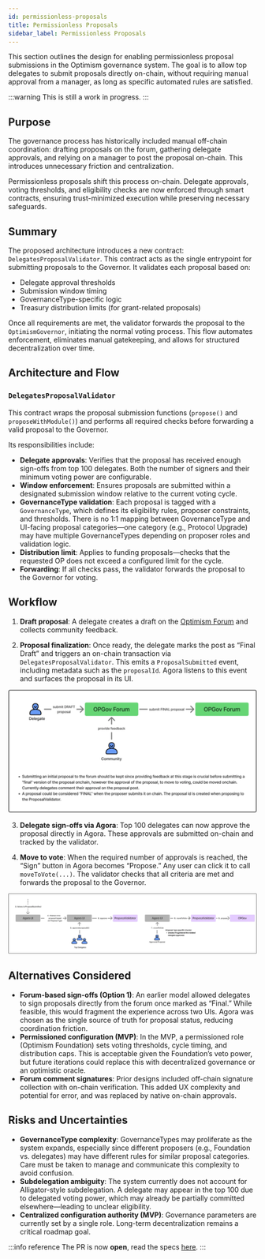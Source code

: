 ```yaml
---
id: permissionless-proposals
title: Permissionless Proposals 
sidebar_label: Permissionless Proposals 
---
```


This section outlines the design for enabling permissionless proposal submissions in the Optimism governance system. The goal is to allow top delegates to submit proposals directly on-chain, without requiring manual approval from a manager, as long as specific automated rules are satisfied.

:::warning
This is still a work in progress.
:::

## Purpose

The governance process has historically included manual off-chain coordination: drafting proposals on the forum, gathering delegate approvals, and relying on a manager to post the proposal on-chain. This introduces unnecessary friction and centralization.

Permissionless proposals shift this process on-chain. Delegate approvals, voting thresholds, and eligibility checks are now enforced through smart contracts, ensuring trust-minimized execution while preserving necessary safeguards.

## Summary

The proposed architecture introduces a new contract: `DelegatesProposalValidator`. This contract acts as the single entrypoint for submitting proposals to the Governor. It validates each proposal based on:

- Delegate approval thresholds
- Submission window timing
- GovernanceType-specific logic
- Treasury distribution limits (for grant-related proposals)

Once all requirements are met, the validator forwards the proposal to the `OptimismGovernor`, initiating the normal voting process. This flow automates enforcement, eliminates manual gatekeeping, and allows for structured decentralization over time.

## Architecture and Flow

### `DelegatesProposalValidator`

This contract wraps the proposal submission functions (`propose()` and `proposeWithModule()`) and performs all required checks before forwarding a valid proposal to the Governor.

Its responsibilities include:

- **Delegate approvals**: Verifies that the proposal has received enough sign-offs from top 100 delegates. Both the number of signers and their minimum voting power are configurable.
- **Window enforcement**: Ensures proposals are submitted within a designated submission window relative to the current voting cycle.
- **GovernanceType validation**: Each proposal is tagged with a `GovernanceType`, which defines its eligibility rules, proposer constraints, and thresholds. There is no 1:1 mapping between GovernanceType and UI-facing proposal categories—one category (e.g., Protocol Upgrade) may have multiple GovernanceTypes depending on proposer roles and validation logic.
- **Distribution limit**: Applies to funding proposals—checks that the requested OP does not exceed a configured limit for the cycle.
- **Forwarding**: If all checks pass, the validator forwards the proposal to the Governor for voting.

## Workflow

1. **Draft proposal**: A delegate creates a draft on the [Optimism Forum](https://gov.optimism.io/) and collects community feedback.

2. **Proposal finalization**: Once ready, the delegate marks the post as “Final Draft” and triggers an on-chain transaction via `DelegatesProposalValidator`. This emits a `ProposalSubmitted` event, including metadata such as the `proposalId`. Agora listens to this event and surfaces the proposal in its UI.

![diagram-1.png](diagram-1.png)

3. **Delegate sign-offs via Agora**: Top 100 delegates can now approve the proposal directly in Agora. These approvals are submitted on-chain and tracked by the validator.

4. **Move to vote**: When the required number of approvals is reached, the “Sign” button in Agora becomes “Propose.” Any user can click it to call `moveToVote(...)`. The validator checks that all criteria are met and forwards the proposal to the Governor.

![diagram-2.png](diagram-2.png)

## Alternatives Considered

- **Forum-based sign-offs (Option 1)**: An earlier model allowed delegates to sign proposals directly from the forum once marked as “Final.” While feasible, this would fragment the experience across two UIs. Agora was chosen as the single source of truth for proposal status, reducing coordination friction.
- **Permissioned configuration (MVP)**: In the MVP, a permissioned role (Optimism Foundation) sets voting thresholds, cycle timing, and distribution caps. This is acceptable given the Foundation’s veto power, but future iterations could replace this with decentralized governance or an optimistic oracle.
- **Forum comment signatures**: Prior designs included off-chain signature collection with on-chain verification. This added UX complexity and potential for error, and was replaced by native on-chain approvals.

## Risks and Uncertainties

- **GovernanceType complexity**: GovernanceTypes may proliferate as the system expands, especially since different proposers (e.g., Foundation vs. delegates) may have different rules for similar proposal categories. Care must be taken to manage and communicate this complexity to avoid confusion.
- **Subdelegation ambiguity**: The system currently does not account for Alligator-style subdelegation. A delegate may appear in the top 100 due to delegated voting power, which may already be partially committed elsewhere—leading to unclear eligibility.
- **Centralized configuration authority (MVP)**: Governance parameters are currently set by a single role. Long-term decentralization remains a critical roadmap goal.

:::info reference
The PR is now **open**, read the specs [here](https://github.com/ethereum-optimism/design-docs/pull/260).
:::